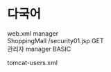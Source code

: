 # 다국어
web.xml
<security-role>
  	<role-name>manager</role-name>
  </security-role>
  <security-constraint>  	
  	<web-resource-collection>
  		<web-resource-name>ShoppingMall</web-resource-name>
  		<url-pattern>/security01.jsp</url-pattern>
  		<http-method>GET</http-method>
  	</web-resource-collection>  	
  	<auth-constraint>
  		<description>관리자</description>
  		<role-name>manager</role-name>
  	</auth-constraint>
  </security-constraint>
  <login-config>
  	<auth-method>BASIC</auth-method>  	
  </login-config> 
  
  
  tomcat-users.xml
  	<role rolename="manager"/>
	<user username="admin" password="admin1234" roles="manager"/>
